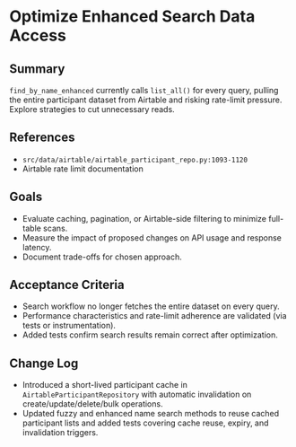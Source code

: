 # Optimize Enhanced Search Data Access

## Summary
`find_by_name_enhanced` currently calls `list_all()` for every query, pulling the entire participant dataset from Airtable and risking rate-limit pressure. Explore strategies to cut unnecessary reads.

## References
- `src/data/airtable/airtable_participant_repo.py:1093-1120`
- Airtable rate limit documentation

## Goals
- Evaluate caching, pagination, or Airtable-side filtering to minimize full-table scans.
- Measure the impact of proposed changes on API usage and response latency.
- Document trade-offs for chosen approach.

## Acceptance Criteria
- Search workflow no longer fetches the entire dataset on every query.
- Performance characteristics and rate-limit adherence are validated (via tests or instrumentation).
- Added tests confirm search results remain correct after optimization.

## Change Log
- Introduced a short-lived participant cache in `AirtableParticipantRepository` with automatic invalidation on create/update/delete/bulk operations.
- Updated fuzzy and enhanced name search methods to reuse cached participant lists and added tests covering cache reuse, expiry, and invalidation triggers.
